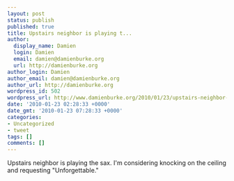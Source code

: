 ```yaml
---
layout: post
status: publish
published: true
title: Upstairs neighbor is playing t...
author:
  display_name: Damien
  login: Damien
  email: damien@damienburke.org
  url: http://damienburke.org
author_login: Damien
author_email: damien@damienburke.org
author_url: http://damienburke.org
wordpress_id: 502
wordpress_url: http://www.damienburke.org/2010/01/23/upstairs-neighbor-is-playing-t/
date: '2010-01-23 02:28:33 +0000'
date_gmt: '2010-01-23 07:28:33 +0000'
categories:
- Uncategorized
- tweet
tags: []
comments: []
---
```

<p>Upstairs neighbor is playing the sax. I'm considering knocking on the ceiling and requesting "Unforgettable."</p>
